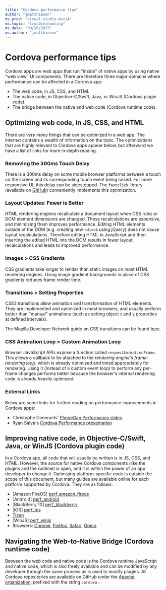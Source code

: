 ```yaml
---
title: "Cordova performance tips"
author: "jmatthiesen"
ms.prod: "visual-studio-dev14"
ms.topic: "troubleshooting"
ms.date: "09/10/2015"
ms.author: "jmatthiesen"
---
```


# Cordova performance tips

Cordova apps are web apps that run "inside" of native apps by using native "web view" UI components. There are therefore three major domains where performance can be affected in a Cordova app:

- The web code, in JS, CSS, and HTML
- The native code, in Objective-C/Swift, Java, or WinJS (Cordova plugin code).
- The bridge between the native and web code (Cordova runtime code).

## Optimizing web code, in JS, CSS, and HTML

There are *very many* things that can be optimized in a web app. The Internet contains a wealth of information on the topic. The optimizations that are highly relevant to Cordova apps appear below, but afterward we have a list of links for more in-depth reading.

### Removing the 300ms Touch Delay

There is a 300ms delay on some mobile browser platforms between a touch on the screen and its corresponding touch event being raised. For more responsive UI, this delay can be sidestepped. The `fastclick` library (available on [GitHub][fastclick]) conveniently implements this optimization.

### Layout Updates: Fewer is Better

HTML rendering engines recalculate a document layout when CSS rules or DOM element dimensions are changed. These recalculations are expensive, and minimizing them improves performance. Editing HTML elements outside of the DOM (e.g. creating new `<div>`s using jQuery) does not cause layout recalculations. Therefore editing HTML in JavaScript and then inserting the edited HTML into the DOM results in fewer layout recalculations and leads to improved performance.

### Images > CSS Gradients

CSS gradients take longer to render than static images on most HTML rendering engines. Using image gradient backgrounds in place of CSS gradients reduces frame render time.

### Transitions > Setting Properties

CSS3 transitions allow animation and transformation of HTML elements. They are implemented and optimized in most browsers, and usually perform better than "manual" animations (such as setting object `x` and `y` properties at defined intervals).

The Mozilla Developer Network guide on CSS transitions can be found [here][mdn_transitions].

### CSS Animation Loop > Custom Animation Loop

Browser JavaScript APIs expose a function called `requestAnimationFrame`. This allows a callback to be attached to the *rendering engine's frame-rendering loop*, which is already optimized and timed appropriately for rendering. Using it (instead of a custom event loop) to perform any per-frame changes performs better because the browser's internal rendering code is already heavily optimized.

### External Links

Below are some links for further reading on performance improvements in Cordova apps:

- Christophe Coenraets' [PhoneGap Performance slides][coenraets]
- Ryan Salva's [Cordova Performance presentation][salva]

## Improving native code, in Objective-C/Swift, Java, or WinJS (Cordova plugin code)

In a Cordova app, all code that will usually be written is in JS, CSS, and HTML. However, the source for native Cordova components (like the plugins and the runtime) is open, and it is within the power of an app developer to change it. Optimizing platform-specific code is outside the scope of this document, but many guides are available online for each platform supported by Cordova. They are as follows:

- [Amazon FireOS] [perf_amazon_fireos]
- [Android] [perf_android]
- [BlackBerry 10] [perf_blackberry]
- [iOS] [perf_ios]
- [Tizen][perf_tizen]
- [WinJS] [perf_winjs]
- Browsers: [Chrome][perf_chrome], [Firefox][perf_firefox], [Safari][perf_safari], [Opera][perf_opera]

## Navigating the Web-to-Native Bridge (Cordova runtime code)

Between the web code and native code is the Cordova runtime JavaScript and native code, which is also freely available and can be modified by any developer through the same process as is used to modify plugins. All Cordova repositories are available on GitHub under the [Apache organization][cordova_repos], prefixed with the string `cordova-`.

[perf_amazon_fireos]: https://developer.amazon.com/appsandservices/community/post/TxSKXI5UIOVFFU/Build-Higher-Performance-Cordova-Based-Fire-OS-Apps-by-Implementing-Amazon-Web-V
[perf_android]:       http://developer.android.com/training/articles/perf-tips.html
[perf_blackberry]:    https://developer.blackberry.com/native/documentation/best_practices/performance/performance.html
[perf_tizen]:         https://developer.tizen.org/documentation/guides/web-application/w3chtml5supplementary-features/performance-and-optimization
[perf_winjs]:         https://msdn.microsoft.com/en-us/magazine/dn574803.aspx
[perf_ios]:           https://developer.apple.com/library/mac/documentation/Performance/Conceptual/PerformanceOverview/BasicTips/BasicTips.html

[perf_chrome]:  http://addyosmani.com/blog/performance-optimisation-with-timeline-profiles/
[perf_firefox]: https://developer.mozilla.org/en-US/docs/Mozilla/Performance
[perf_opera]:   http://google.com
[perf_safari]:  http://google.com

[coenraets]:       http://coenraets.org/keypoint/phonegap-performance/#0
[salva]:           https://channel9.msdn.com/Events/Build/2015/3-756
[fastclick]:       https://github.com/ftlabs/fastclick
[mdn_transitions]: https://developer.mozilla.org/en-US/docs/Web/Guide/CSS/Using_CSS_transitions
[cordova_repos]:   https://github.com/apache/?utf8=%E2%9C%93&query=cordova-
